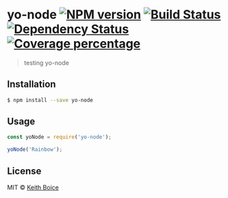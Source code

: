# yo-node [![NPM version][npm-image]][npm-url] [![Build Status][travis-image]][travis-url] [![Dependency Status][daviddm-image]][daviddm-url] [![Coverage percentage][coveralls-image]][coveralls-url]
> testing yo-node

## Installation

```sh
$ npm install --save yo-node
```

## Usage

```js
const yoNode = require('yo-node');

yoNode('Rainbow');
```
## License

MIT © [Keith Boice](https://github.com/keithboice/kb)


[npm-image]: https://badge.fury.io/js/yo-node.svg
[npm-url]: https://npmjs.org/package/yo-node
[travis-image]: https://travis-ci.com/keithboice/yo-node.svg?branch=master
[travis-url]: https://travis-ci.com/keithboice/yo-node
[daviddm-image]: https://david-dm.org/keithboice/yo-node.svg?theme=shields.io
[daviddm-url]: https://david-dm.org/keithboice/yo-node
[coveralls-image]: https://coveralls.io/repos/keithboice/yo-node/badge.svg
[coveralls-url]: https://coveralls.io/r/keithboice/yo-node
